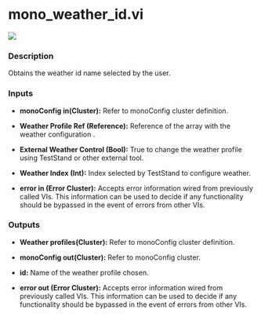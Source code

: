 # mono_weather_id.vi

<p class="img_container">
<img class="lg_img" src="../mono_weather_id.png"/>
</p>

### Description 
Obtains the weather id name selected by the user.

### Inputs

- **monoConfig in(Cluster):** Refer to monoConfig cluster definition.

- **Weather Profile Ref (Reference):** Reference of the array with the weather configuration .

- **External Weather Control (Bool):** True to change the weather profile using TestStand or other external tool.

- **Weather Index (Int):** Index selected by TestStand to configure weather.

- **error in (Error Cluster):** Accepts error information wired from previously called VIs. This information can be used to decide if any functionality should be bypassed in the event of errors from other VIs.


### Outputs

- **Weather profiles(Cluster):** Refer to monoConfig cluster definition.

- **monoConfig out(Cluster):** Refer to monoConfig cluster.

- **id:** Name of the weather profile chosen.

- **error out (Error Cluster):** Accepts error information wired from previously called VIs. This information can be used to decide if any functionality should be bypassed in the event of errors from other VIs.

<p>&nbsp;</p>